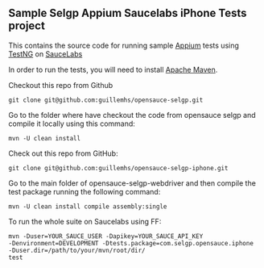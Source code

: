 Sample Selgp Appium Saucelabs iPhone Tests project
---

This contains the source code for running sample [Appium](http://github.com/appium/appium) tests using [TestNG](http://www.testng.org) on [SauceLabs](http://www.saucelabs.com)

In order to run the tests, you will need to install [Apache Maven](http://maven.apache.org).

Checkout this repo from Github

    git clone git@github.com:guillemhs/opensauce-selgp.git

Go to the folder where have checkout the code from opensauce selgp and compile it locally using this command:

    mvn -U clean install

Check out this repo from GitHub:

    git clone git@github.com:guillemhs/opensauce-selgp-iphone.git

Go to the main folder of opensauce-selgp-webdriver and then compile the test package running the following command:

    mvn -U clean install compile assembly:single

To run the whole suite on Saucelabs using FF:

    mvn -Duser=YOUR_SAUCE_USER -Dapikey=YOUR_SAUCE_API_KEY
    -Denvironment=DEVELOPMENT -Dtests.package=com.selgp.opensauce.iphone
    -Duser.dir=/path/to/your/mvn/root/dir/
    test